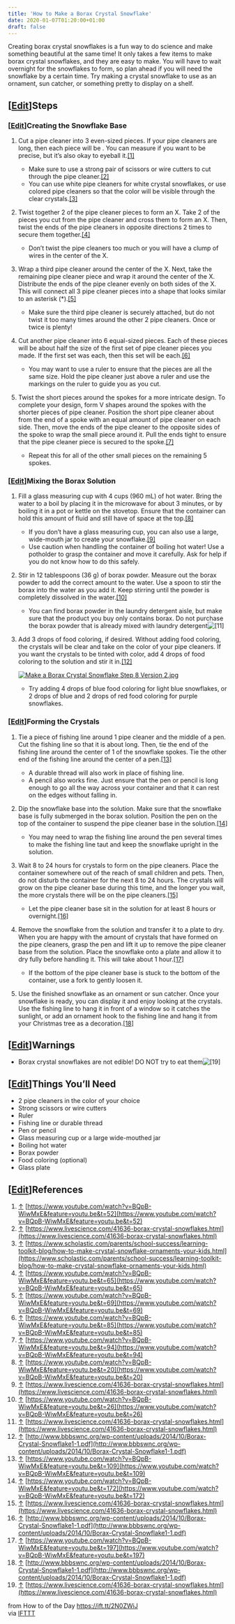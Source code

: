 ```yaml
---
title: 'How to Make a Borax Crystal Snowflake'
date: 2020-01-07T01:20:00+01:00
draft: false
---
```


Creating borax crystal snowflakes is a fun way to do science and make something beautiful at the same time! It only takes a few items to make borax crystal snowflakes, and they are easy to make. You will have to wait overnight for the snowflakes to form, so plan ahead if you will need the snowflake by a certain time. Try making a crystal snowflake to use as an ornament, sun catcher, or something pretty to display on a shelf.

\[[Edit](https://www.wikihow.com/index.php?title=Make-a-Borax-Crystal-Snowflake&action=edit&section=1 "Edit section: Steps")\]Steps
-----------------------------------------------------------------------------------------------------------------------------------

### \[[Edit](https://www.wikihow.com/index.php?title=Make-a-Borax-Crystal-Snowflake&action=edit&section=2 "Edit section: Creating the Snowflake Base")\]Creating the Snowflake Base

1.  Cut a pipe cleaner into 3 even-sized pieces. If your pipe cleaners are long, then each piece will be . You can measure if you want to be precise, but it’s also okay to eyeball it.[\[1\]](#_note-1)  
      
    *   Make sure to use a strong pair of scissors or wire cutters to cut through the pipe cleaner.[\[2\]](#_note-2)
    *   You can use white pipe cleaners for white crystal snowflakes, or use colored pipe cleaners so that the color will be visible through the clear crystals.[\[3\]](#_note-3)
2.  Twist together 2 of the pipe cleaner pieces to form an X. Take 2 of the pieces you cut from the pipe cleaner and cross them to form an X. Then, twist the ends of the pipe cleaners in opposite directions 2 times to secure them together.[\[4\]](#_note-4)  
      
    *   Don’t twist the pipe cleaners too much or you will have a clump of wires in the center of the X.
3.  Wrap a third pipe cleaner around the center of the X. Next, take the remaining pipe cleaner piece and wrap it around the center of the X. Distribute the ends of the pipe cleaner evenly on both sides of the X. This will connect all 3 pipe cleaner pieces into a shape that looks similar to an asterisk (\*).[\[5\]](#_note-5)  
      
    *   Make sure the third pipe cleaner is securely attached, but do not twist it too many times around the other 2 pipe cleaners. Once or twice is plenty!
4.  Cut another pipe cleaner into 6 equal-sized pieces. Each of these pieces will be about half the size of the first set of pipe cleaner pieces you made. If the first set was each, then this set will be each.[\[6\]](#_note-6)  
      
    *   You may want to use a ruler to ensure that the pieces are all the same size. Hold the pipe cleaner just above a ruler and use the markings on the ruler to guide you as you cut.
5.  Twist the short pieces around the spokes for a more intricate design. To complete your design, form V shapes around the spokes with the shorter pieces of pipe cleaner. Position the short pipe cleaner about from the end of a spoke with an equal amount of pipe cleaner on each side. Then, move the ends of the pipe cleaner to the opposite sides of the spoke to wrap the small piece around it. Pull the ends tight to ensure that the pipe cleaner piece is secured to the spoke.[\[7\]](#_note-7)  
      
    *   Repeat this for all of the other small pieces on the remaining 5 spokes.

### \[[Edit](https://www.wikihow.com/index.php?title=Make-a-Borax-Crystal-Snowflake&action=edit&section=3 "Edit section: Mixing the Borax Solution")\]Mixing the Borax Solution

1.  Fill a glass measuring cup with 4 cups (960 mL) of hot water. Bring the water to a boil by placing it in the microwave for about 3 minutes, or by boiling it in a pot or kettle on the stovetop. Ensure that the container can hold this amount of fluid and still have of space at the top.[\[8\]](#_note-8)  
      
    *   If you don’t have a glass measuring cup, you can also use a large, wide-mouth jar to create your snowflake.[\[9\]](#_note-9)
    *   Use caution when handling the container of boiling hot water! Use a potholder to grasp the container and move it carefully. Ask for help if you do not know how to do this safely.
2.  Stir in 12 tablespoons (36 g) of borax powder. Measure out the borax powder to add the correct amount to the water. Use a spoon to stir the borax into the water as you add it. Keep stirring until the powder is completely dissolved in the water.[\[10\]](#_note-10)  
      
    *   You can find borax powder in the laundry detergent aisle, but make sure that the product you buy only contains borax. Do not purchase the borax powder that is already mixed with laundry detergent![\[11\]](#_note-11)
3.  Add 3 drops of food coloring, if desired. Without adding food coloring, the crystals will be clear and take on the color of your pipe cleaners. If you want the crystals to be tinted with color, add 4 drops of food coloring to the solution and stir it in.[\[12\]](#_note-12)
    
    [![Make a Borax Crystal Snowflake Step 8 Version 2.jpg](https://www.wikihow.com/images/thumb/a/ab/Make-a-Borax-Crystal-Snowflake-Step-8-Version-2.jpg/aid1272286-v4-728px-Make-a-Borax-Crystal-Snowflake-Step-8-Version-2.jpg)](https://www.wikihow.com/Image:Make-a-Borax-Crystal-Snowflake-Step-8-Version-2.jpg)
    
    *   Try adding 4 drops of blue food coloring for light blue snowflakes, or 2 drops of blue and 2 drops of red food coloring for purple snowflakes.

### \[[Edit](https://www.wikihow.com/index.php?title=Make-a-Borax-Crystal-Snowflake&action=edit&section=4 "Edit section: Forming the Crystals")\]Forming the Crystals

1.  Tie a piece of fishing line around 1 pipe cleaner and the middle of a pen. Cut the fishing line so that it is about long. Then, tie the end of the fishing line around the center of 1 of the snowflake spokes. Tie the other end of the fishing line around the center of a pen.[\[13\]](#_note-13)  
      
    *   A durable thread will also work in place of fishing line.
    *   A pencil also works fine. Just ensure that the pen or pencil is long enough to go all the way across your container and that it can rest on the edges without falling in.
2.  Dip the snowflake base into the solution. Make sure that the snowflake base is fully submerged in the borax solution. Position the pen on the top of the container to suspend the pipe cleaner base in the solution.[\[14\]](#_note-14)  
      
    *   You may need to wrap the fishing line around the pen several times to make the fishing line taut and keep the snowflake upright in the solution.
3.  Wait 8 to 24 hours for crystals to form on the pipe cleaners. Place the container somewhere out of the reach of small children and pets. Then, do not disturb the container for the next 8 to 24 hours. The crystals will grow on the pipe cleaner base during this time, and the longer you wait, the more crystals there will be on the pipe cleaners.[\[15\]](#_note-15)  
      
    *   Let the pipe cleaner base sit in the solution for at least 8 hours or overnight.[\[16\]](#_note-16)
4.  Remove the snowflake from the solution and transfer it to a plate to dry. When you are happy with the amount of crystals that have formed on the pipe cleaners, grasp the pen and lift it up to remove the pipe cleaner base from the solution. Place the snowflake onto a plate and allow it to dry fully before handling it. This will take about 1 hour.[\[17\]](#_note-17)  
      
    *   If the bottom of the pipe cleaner base is stuck to the bottom of the container, use a fork to gently loosen it.
5.  Use the finished snowflake as an ornament or sun catcher. Once your snowflake is ready, you can display it and enjoy looking at the crystals. Use the fishing line to hang it in front of a window so it catches the sunlight, or add an ornament hook to the fishing line and hang it from your Christmas tree as a decoration.[\[18\]](#_note-18)  
      
    

\[[Edit](https://www.wikihow.com/index.php?title=Make-a-Borax-Crystal-Snowflake&action=edit&section=5 "Edit section: Warnings")\]Warnings
-----------------------------------------------------------------------------------------------------------------------------------------

*   Borax crystal snowflakes are not edible! DO NOT try to eat them![\[19\]](#_note-19)

\[[Edit](https://www.wikihow.com/index.php?title=Make-a-Borax-Crystal-Snowflake&action=edit&section=6 "Edit section: Things You’ll Need")\]Things You’ll Need
-------------------------------------------------------------------------------------------------------------------------------------------------------------

*   2 pipe cleaners in the color of your choice
*   Strong scissors or wire cutters
*   Ruler
*   Fishing line or durable thread
*   Pen or pencil
*   Glass measuring cup or a large wide-mouthed jar
*   Boiling hot water
*   Borax powder
*   Food coloring (optional)
*   Glass plate

\[[Edit](https://www.wikihow.com/index.php?title=Make-a-Borax-Crystal-Snowflake&action=edit&section=7 "Edit section: References")\]References
---------------------------------------------------------------------------------------------------------------------------------------------

1.  [↑](#_ref-1) [https://www.youtube.com/watch?v=BQpB-WiwMxE&feature=youtu.be&t=52](https://www.youtube.com/watch?v=BQpB-WiwMxE&feature=youtu.be&t=52)
2.  [↑](#_ref-2) [https://www.livescience.com/41636-borax-crystal-snowflakes.html](https://www.livescience.com/41636-borax-crystal-snowflakes.html)
3.  [↑](#_ref-3) [https://www.scholastic.com/parents/school-success/learning-toolkit-blog/how-to-make-crystal-snowflake-ornaments-your-kids.html](https://www.scholastic.com/parents/school-success/learning-toolkit-blog/how-to-make-crystal-snowflake-ornaments-your-kids.html)
4.  [↑](#_ref-4) [https://www.youtube.com/watch?v=BQpB-WiwMxE&feature=youtu.be&t=65](https://www.youtube.com/watch?v=BQpB-WiwMxE&feature=youtu.be&t=65)
5.  [↑](#_ref-5) [https://www.youtube.com/watch?v=BQpB-WiwMxE&feature=youtu.be&t=69](https://www.youtube.com/watch?v=BQpB-WiwMxE&feature=youtu.be&t=69)
6.  [↑](#_ref-6) [https://www.youtube.com/watch?v=BQpB-WiwMxE&feature=youtu.be&t=85](https://www.youtube.com/watch?v=BQpB-WiwMxE&feature=youtu.be&t=85)
7.  [↑](#_ref-7) [https://www.youtube.com/watch?v=BQpB-WiwMxE&feature=youtu.be&t=94](https://www.youtube.com/watch?v=BQpB-WiwMxE&feature=youtu.be&t=94)
8.  [↑](#_ref-8) [https://www.youtube.com/watch?v=BQpB-WiwMxE&feature=youtu.be&t=20](https://www.youtube.com/watch?v=BQpB-WiwMxE&feature=youtu.be&t=20)
9.  [↑](#_ref-9) [https://www.livescience.com/41636-borax-crystal-snowflakes.html](https://www.livescience.com/41636-borax-crystal-snowflakes.html)
10.  [↑](#_ref-10) [https://www.youtube.com/watch?v=BQpB-WiwMxE&feature=youtu.be&t=26](https://www.youtube.com/watch?v=BQpB-WiwMxE&feature=youtu.be&t=26)
11.  [↑](#_ref-11) [https://www.livescience.com/41636-borax-crystal-snowflakes.html](https://www.livescience.com/41636-borax-crystal-snowflakes.html)
12.  [↑](#_ref-12) [http://www.bbbswnc.org/wp-content/uploads/2014/10/Borax-Crystal-Snowflake1-1.pdf](http://www.bbbswnc.org/wp-content/uploads/2014/10/Borax-Crystal-Snowflake1-1.pdf)
13.  [↑](#_ref-13) [https://www.youtube.com/watch?v=BQpB-WiwMxE&feature=youtu.be&t=109](https://www.youtube.com/watch?v=BQpB-WiwMxE&feature=youtu.be&t=109)
14.  [↑](#_ref-14) [https://www.youtube.com/watch?v=BQpB-WiwMxE&feature=youtu.be&t=172](https://www.youtube.com/watch?v=BQpB-WiwMxE&feature=youtu.be&t=172)
15.  [↑](#_ref-15) [https://www.livescience.com/41636-borax-crystal-snowflakes.html](https://www.livescience.com/41636-borax-crystal-snowflakes.html)
16.  [↑](#_ref-16) [http://www.bbbswnc.org/wp-content/uploads/2014/10/Borax-Crystal-Snowflake1-1.pdf](http://www.bbbswnc.org/wp-content/uploads/2014/10/Borax-Crystal-Snowflake1-1.pdf)
17.  [↑](#_ref-17) [https://www.youtube.com/watch?v=BQpB-WiwMxE&feature=youtu.be&t=197](https://www.youtube.com/watch?v=BQpB-WiwMxE&feature=youtu.be&t=197)
18.  [↑](#_ref-18) [http://www.bbbswnc.org/wp-content/uploads/2014/10/Borax-Crystal-Snowflake1-1.pdf](http://www.bbbswnc.org/wp-content/uploads/2014/10/Borax-Crystal-Snowflake1-1.pdf)
19.  [↑](#_ref-19) [https://www.livescience.com/41636-borax-crystal-snowflakes.html](https://www.livescience.com/41636-borax-crystal-snowflakes.html)

  
  
from How to of the Day https://ift.tt/2N0ZWiJ  
via [IFTTT](https://ifttt.com/?ref=da&site=blogger)